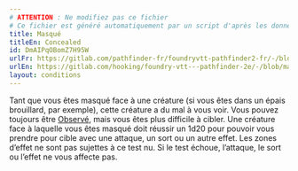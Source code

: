 ```yaml
---
# ATTENTION : Ne modifiez pas ce fichier
# Ce fichier est généré automatiquement par un script d'après les données du module Foundry VTT officiel et de sa traduction
title: Masqué
titleEn: Concealed
id: DmAIPqOBomZ7H95W
urlFr: https://gitlab.com/pathfinder-fr/foundryvtt-pathfinder2-fr/-/blob/master/data/conditionitems/DmAIPqOBomZ7H95W.htm
urlEn: https://gitlab.com/hooking/foundry-vtt---pathfinder-2e/-/blob/master/packs/data/conditionitems.db/concealed.json
layout: conditions
---
```

Tant que vous êtes masqué face à une créature (si vous êtes dans un épais brouillard, par exemple), cette créature a du mal à vous voir. Vous pouvez toujours être [Observé](observé.html), mais vous êtes plus difficile à cibler. Une créature face à laquelle vous êtes masqué doit réussir un  <a class="inline-roll roll" title="test nu DD 5" data-mode="roll" data-flavor="test nu DD 5" data-formula="1d20"><i class="fas fa-dice-d20"></i> 1d20</a> pour pouvoir vous prendre pour cible avec une attaque, un sort ou un autre effet. Les zones d’effet ne sont pas sujettes à ce test nu. Si le test échoue, l’attaque, le sort ou l’effet ne vous affecte pas.
